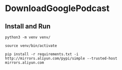 # DownloadGooglePodcast

## Install and Run

```
python3 -m venv venv/

source venv/bin/activate

pip install -r requirements.txt -i http://mirrors.aliyun.com/pypi/simple --trusted-host mirrors.aliyun.com
```
